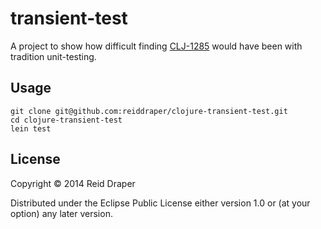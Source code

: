 # transient-test

A project to show how difficult finding
[CLJ-1285](http://dev.clojure.org/jira/browse/CLJ-1285) would have been with
tradition unit-testing.

## Usage

```shell
git clone git@github.com:reiddraper/clojure-transient-test.git
cd clojure-transient-test
lein test
```

## License

Copyright © 2014 Reid Draper

Distributed under the Eclipse Public License either version 1.0 or (at
your option) any later version.
